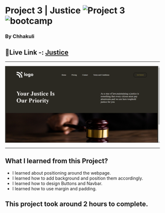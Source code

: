 

# Project 3 | Justice ![Project 3](https://img.shields.io/badge/Project%20-3-green) ![bootcamp](https://img.shields.io/badge/JS-Bootcamp-yellow)

### By Chhakuli


## 🔗Live Link -: [Justice](https://project3-justice.netlify.app/)
 

---

![myproject](./assets/Screenshot%20(22).png)

---



## What I learned from this Project?

- I learned about positioning around the webpage.
- I  learned how to add background and position them accordingly.
- I  learned how to design Buttons and Navbar.
- I  learned how to use margin and padding.
## This project took around 2 hours to complete.